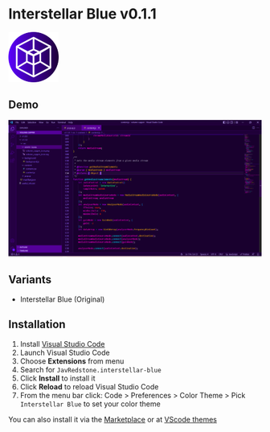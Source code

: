 # Interstellar Blue v0.1.1

<img src="https://raw.githubusercontent.com/JavRedstone/interstellar-blue-vscode-theme/main/icon.png" alt="Preview" width="100" height="100">

## Demo
<img src="https://raw.githubusercontent.com/JavRedstone/interstellar-blue-vscode-theme/main/demo.png" alt="Preview">

## Variants

- Interstellar Blue (Original)

## Installation

1.  Install [Visual Studio Code](https://code.visualstudio.com/)
2.  Launch Visual Studio Code
3.  Choose **Extensions** from menu
4.  Search for `JavRedstone.interstellar-blue`
5.  Click **Install** to install it
6.  Click **Reload** to reload Visual Studio Code
7.  From the menu bar click: Code > Preferences > Color Theme > Pick `Interstellar Blue` to set your color theme

You can also install it via the [Marketplace](https://marketplace.visualstudio.com/items?itemName=JavRedstone.interstellar-blue&ssr=false#overview) or at [VScode themes](https://themes.vscode.one/theme/JavRedstone/BhdXx2a0)
